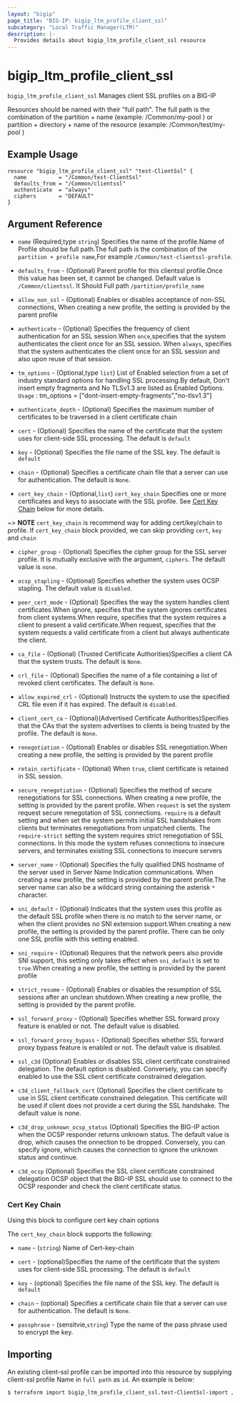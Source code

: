 ```yaml
---
layout: "bigip"
page_title: "BIG-IP: bigip_ltm_profile_client_ssl"
subcategory: "Local Traffic Manager(LTM)"
description: |-
  Provides details about bigip_ltm_profile_client_ssl resource
---
```


# bigip_ltm_profile_client_ssl

`bigip_ltm_profile_client_ssl` Manages client SSL profiles on a BIG-IP

Resources should be named with their "full path". The full path is the combination of the partition + name (example: /Common/my-pool ) or  partition + directory + name of the resource  (example: /Common/test/my-pool )

## Example Usage
    
```hcl
resource "bigip_ltm_profile_client_ssl" "test-ClientSsl" {
  name          = "/Common/test-ClientSsl"
  defaults_from = "/Common/clientssl"
  authenticate  = "always"
  ciphers       = "DEFAULT"
}
```      

## Argument Reference

* `name` (Required,type `string`) Specifies the name of the profile.Name of Profile should be full path.The full path is the combination of the `partition + profile name`,For example `/Common/test-clientssl-profile`.

* `defaults_from` - (Optional) Parent profile for this clientssl profile.Once this value has been set, it cannot be changed. Default value is `/Common/clientssl`. It Should Full path `/partition/profile_name`

* `allow_non_ssl` - (Optional) Enables or disables acceptance of non-SSL connections, When creating a new profile, the setting is provided by the parent profile

* `authenticate` - (Optional) Specifies the frequency of client authentication for an SSL session.When `once`,specifies that the system authenticates the client once for an SSL session.
When `always`, specifies that the system authenticates the client once for an SSL session and also upon reuse of that session.

* `tm_options` - (Optional,type `list`) List of Enabled selection from a set of industry standard options for handling SSL processing.By default,
Don't insert empty fragments and No TLSv1.3 are listed as Enabled Options. `Usage` : tm_options    = ["dont-insert-empty-fragments","no-tlsv1.3"]

* `authenticate_depth` - (Optional) Specifies the maximum number of certificates to be traversed in a client certificate chain

* `cert` - (Optional) Specifies the name of the certificate that the system uses for client-side SSL processing. The default is `default`

* `key` - (Optional) Specifies the file name of the SSL key. The default is `default`

* `chain` - (Optional) Specifies a certificate chain file that a server can use for authentication. The default is `None`.

* `cert_key_chain` - (Optional,`list`) `cert_key_chain` Specifies one or more certificates and keys to associate with the SSL profile.
See [Cert Key Chain](#cert-key-chain) below for more details.

~> **NOTE**  `cert_key_chain` is recommend way for adding cert/key/chain to profile. If `cert_key_chain` block provided, we can skip providing `cert`, `key` and `chain`

* `cipher_group` - (Optional) Specifies the cipher group for the SSL server profile. It is mutually exclusive with the argument, `ciphers`. The default value is `none`.

* `ocsp_stapling` - (Optional) Specifies whether the system uses OCSP stapling. The default value is `disabled`.

* `peer_cert_mode` - (Optional) Specifies the way the system handles client certificates.When ignore, specifies that the system ignores certificates from client systems.When require, specifies that the system requires a client to present a valid certificate.When request, specifies that the system requests a valid certificate from a client but always authenticate the client.

* `ca_file` - (Optional) (Trusted Certificate Authorities)Specifies a client CA that the system trusts. The default is `None`.

* `crl_file` - (Optional) Specifies the name of a file containing a list of revoked client certificates. The default is `None`.

* `allow_expired_crl` - (Optional) Instructs the system to use the specified CRL file even if it has expired. The default is `disabled`.

* `client_cert_ca` - (Optional)(Advertised Certificate Authorities)Specifies that the CAs that the system advertises to clients is being trusted by the profile. The default is `None`.

* `renegotiation` - (Optional) Enables or disables SSL renegotiation.When creating a new profile, the setting is provided by the parent profile

* `retain_certificate` - (Optional) When `true`, client certificate is retained in SSL session.

* `secure_renegotiation` - (Optional) Specifies the method of secure renegotiations for SSL connections. When creating a new profile, the setting is provided by the parent profile.
When `request` is set the system request secure renegotation of SSL connections.
`require` is a default setting and when set the system permits initial SSL handshakes from clients but terminates renegotiations from unpatched clients.
The `require-strict` setting the system requires strict renegotiation of SSL connections. In this mode the system refuses connections to insecure servers, and terminates existing SSL connections to insecure servers

* `server_name` - (Optional) Specifies the fully qualified DNS hostname of the server used in Server Name Indication communications. When creating a new profile, the setting is provided by the parent profile.The server name can also be a wildcard string containing the asterisk `*` character.

* `sni_default` - (Optional) Indicates that the system uses this profile as the default SSL profile when there is no match to the server name, or when the client provides no SNI extension support.When creating a new profile, the setting is provided by the parent profile.
There can be only one SSL profile with this setting enabled.

* `sni_require` - (Optional) Requires that the network peers also provide SNI support, this setting only takes effect when `sni_default` is set to `true`.When creating a new profile, the setting is provided by the parent profile

* `strict_resume` - (Optional) Enables or disables the resumption of SSL sessions after an unclean shutdown.When creating a new profile, the setting is provided by the parent profile. 

* `ssl_forward_proxy` - (Optional) Specifies whether SSL forward proxy feature is enabled or not. The default value is disabled.

* `ssl_forward_proxy_bypass` - (Optional) Specifies whether SSL forward proxy bypass feature is enabled or not. The default value is disabled.

* `ssl_c3d` (Optional) Enables or disables SSL client certificate constrained delegation. The default option is disabled. Conversely, you can specify enabled to use the SSL client certificate constrained delegation.
  
* `c3d_client_fallback_cert` (Optional) Specifies the client certificate to use in SSL client certificate constrained delegation. This certificate will be used if client does not provide a cert during the SSL handshake. The default value is none.

* `c3d_drop_unknown_ocsp_status` (Optional) Specifies the BIG-IP action when the OCSP responder returns unknown status. The default value is drop, which causes the onnection to be dropped. Conversely, you can specify ignore, which causes the connection to ignore the unknown status and continue.

* `c3d_ocsp` (Optional) Specifies the SSL client certificate constrained delegation OCSP object that the BIG-IP SSL should use to connect to the OCSP responder and check the client certificate status.


### Cert Key Chain

Using this block to configure cert key chain options

The `cert_key_chain` block supports the following:

* `name` - (`string`) Name of Cert-key-chain

* `cert` - (optional)Specifies the name of the certificate that the system uses for client-side SSL processing. The default is `default`

* `key` - (optional) Specifies the file name of the SSL key. The default is `default`

* `chain` - (optional) Specifies a certificate chain file that a server can use for authentication. The default is `None`.

* `passphrase` - (sensitvie,`string`) Type the name of the pass phrase used to encrypt the key.


## Importing
An existing client-ssl profile can be imported into this resource by supplying client-ssl profile Name in `full path` as `id`.
An example is below:
```sh
$ terraform import bigip_ltm_profile_client_ssl.test-ClientSsl-import /Common/test-ClientSsl
```

